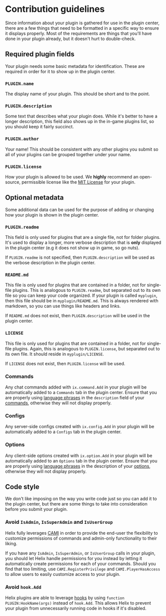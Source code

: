 # Contribution guidelines
Since information about your plugin is gathered for use in the plugin center, there are a few things that need to be formatted in a specific way to ensure it displays properly. Most of the requirements are things that you'll have done in your plugin already, but it doesn't hurt to double-check.

## Required plugin fields
Your plugin needs some basic metadata for identification. These are required in order for it to show up in the plugin center.

### `PLUGIN.name`
The display name of your plugin. This should be short and to the point.

### `PLUGIN.description`
Some text that describes what your plugin does. While it's better to have a longer description, this field also shows up in the in-game plugins list, so you should keep it fairly succinct.

### `PLUGIN.author`
Your name! This should be consistent with any other plugins you submit so all of your plugins can be grouped together under your name.

### `PLUGIN.license`
How your plugin is allowed to be used. We **highly** recommend an open-source, permissible license like the [MIT License](https://opensource.org/licenses/MIT) for your plugin.

## Optional metadata
Some additional data can be used for the purpose of adding or changing how your plugin is shown in the plugin center.

### `PLUGIN.readme`
This field is only used for plugins that are a single file, not for folder plugins. It's used to display a longer, more verbose description that is **only** displayed in the plugin center (e.g it does not show up in game, so go nuts).

If `PLUGIN.readme` is not specified, then `PLUGIN.description` will be used as the verbose description in the plugin center.

### `README.md`
This file is only used for plugins that are contained in a folder, not for single-file plugins. This is analogous to `PLUGIN.readme`, but separated out to its own file so you can keep your code organized. If your plugin is called `myplugin`, then this file should be in `myplugin/README.md`. This is always rendered with markdown, so you can use things like headers and links.

If `README.md` does not exist, then `PLUGIN.description` will be used in the plugin center.

### `LICENSE`
This file is only used for plugins that are contained in a folder, not for single-file plugins. Again, this is analogous to `PLUGIN.license`, but separated out to its own file. It should reside in `myplugin/LICENSE`.

If `LICENSE` does not exist, then `PLUGIN.license` will be used.

### Commands
Any chat commands added with `ix.command.Add` in your plugin will be automatically added to a `Commands` tab in the plugin center. Ensure that you are properly using [language phrases](https://docs.gethelix.co/libraries/ix.lang.html) in the `description` field of your [commands](https://docs.gethelix.co/libraries/ix.command.html#CommandStructure), otherwise they will not display properly.

### Configs
Any server-side configs created with `ix.config.Add` in your plugin will be automatically added to a `Configs` tab in the plugin center.

### Options
Any client-side options created with `ix.option.Add` in your plugin will be automatically added to an `Options` tab in the plugin center. Ensure that you are properly using [language phrases](https://docs.gethelix.co/libraries/ix.lang.html) in the description of your [options](https://docs.gethelix.co/libraries/ix.option.html#OptionStructure), otherwise they will not display properly.

## Code style
We don't like imposing on the way you write code just so you can add it to the plugin center, but there are some things to take into consideration before you submit your plugin.

### Avoid `IsAdmin`, `IsSuperAdmin` and `IsUserGroup`
Helix fully leverages [CAMI](https://github.com/glua/CAMI) in order to provide the end-user the flexibility to customize permissions of commands and admin-only functionality to their liking.

If you have any `IsAdmin`, `IsSuperAdmin`, or `IsUserGroup` calls in your plugin, you should let Helix handle permissions for you instead by letting it automatically create permissions for each of your commands. Should you find that too limiting, use `CAMI.RegisterPrivilege` and `CAMI.PlayerHasAccess` to allow users to easily customize access to your plugin.

### Avoid `hook.Add`
Helix plugins are able to leverage [hooks](https://docs.gethelix.co/hooks/Plugin.html) by using `function PLUGIN:HookName(args)` instead of `hook.Add`. This allows Helix to prevent your plugin from unnecessarily running code in hooks if it's disabled.
